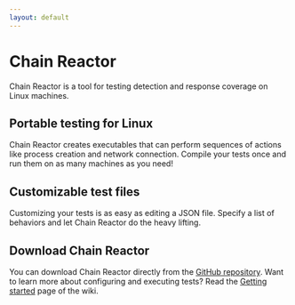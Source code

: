 ```yaml
---
layout: default
---
```


# Chain Reactor

Chain Reactor is a tool for testing detection and response coverage on Linux
machines.

## Portable testing for Linux

Chain Reactor creates executables that can perform sequences of
actions like process creation and network connection. Compile your tests once
and run them on as many machines as you need!

## Customizable test files

Customizing your tests is as easy as editing a JSON file. Specify a list of
behaviors and let Chain Reactor do the heavy lifting.

## Download Chain Reactor

You can download Chain Reactor directly from the [GitHub repository](https://github.com/redcanaryco/chain-reactor).
Want to learn more about configuring and executing tests? Read the
[Getting started](https://github.com/redcanaryco/chain-reactor/wiki/Getting-started.md)
page of the wiki.
